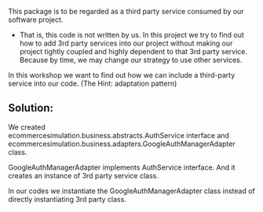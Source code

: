 This package is to be regarded as a third party service consumed by our software project.

 * That is, this code is not written by us. In this project we try to find out how to add 3rd party
 services into our project without making our project tightly coupled and highly dependent to that
 3rd party service. Because by time, we may change our strategy to use other services.
 
In this workshop we want to find out how we can include a third-party service into our code.
(The Hint: adaptation pattern)

 Solution:
 ---------
 We created  
 ecommercesimulation.business.abstracts.AuthService interface and 
 ecommercesimulation.business.adapters.GoogleAuthManagerAdapter class.
 
 GoogleAuthManagerAdapter implements AuthService interface. And it creates an instance
 of 3rd party service class.
 
 In our codes we instantiate the GoogleAuthManagerAdapter class instead of directly instantiating
 3rd party class.